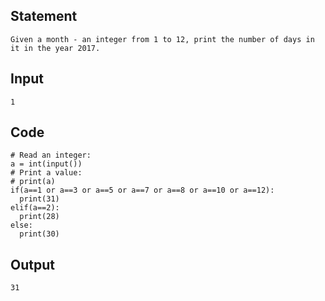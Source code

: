 ## Statement
```
Given a month - an integer from 1 to 12, print the number of days in it in the year 2017.
```

## Input
```
1
```

## Code
```
# Read an integer:
a = int(input())
# Print a value:
# print(a)
if(a==1 or a==3 or a==5 or a==7 or a==8 or a==10 or a==12):
  print(31)
elif(a==2):
  print(28)
else:
  print(30)
```
## Output
```
31
```

